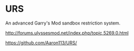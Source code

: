 URS
===

An advanced Garry's Mod sandbox restriction system.

http://forums.ulyssesmod.net/index.php/topic,5269.0.html

https://github.com/Aaron113/URS/

